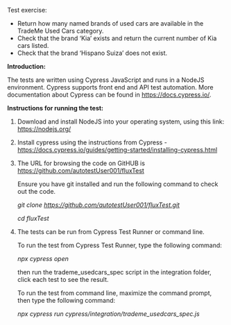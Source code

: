 Test exercise:

- Return how many named brands of used cars are available in the TradeMe Used Cars category.
- Check that the brand ‘Kia’ exists and return the current number of Kia cars listed.
- Check that the brand ‘Hispano Suiza’ does not exist.

**Introduction:**

The tests are written using Cypress JavaScript and runs in a NodeJS environment. Cypress supports 	front end and API test automation. More documentation about Cypress can be found in https://docs.cypress.io/.

**Instructions for running the test:**

1. Download and install NodeJS into your operating system, using this link: https://nodejs.org/

2. Install cypress using the instructions from Cypress - https://docs.cypress.io/guides/getting-started/installing-cypress.html

3. The URL for browsing the code on GitHUB is https://github.com/autotestUser001/fluxTest

   Ensure you have git installed and run the following command to check out the code.

   *git clone https://github.com/autotestUser001/fluxTest.git*

   *cd fluxTest*

4. The tests can be run from Cypress Test Runner or command line.

   To run the test from Cypress Test Runner, type the following command:

   *npx cypress open* 

   then run the trademe_usedcars_spec script in the integration folder, click each test to see the result.

   To run the test from command line, maximize the command prompt, then type the following command:

   *npx cypress run cypress/integration/trademe_usedcars_spec.js*

